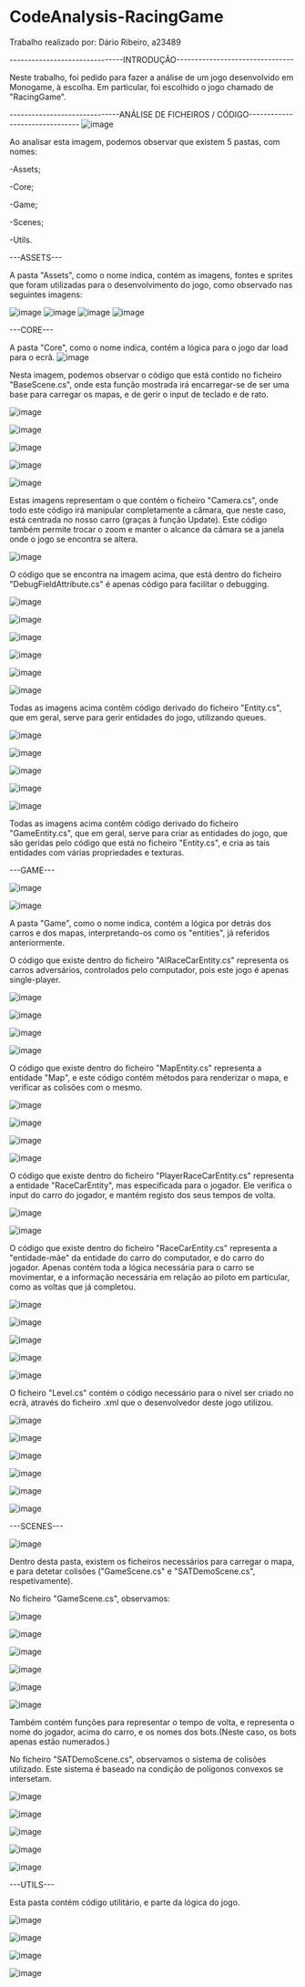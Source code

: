 # CodeAnalysis-RacingGame
Trabalho realizado por: Dário Ribeiro, a23489

-------------------------------INTRODUÇÃO--------------------------------


Neste trabalho, foi pedido para fazer a análise de um jogo desenvolvido em Monogame, à escolha.
Em particular, foi escolhido o jogo chamado de "RacingGame".

------------------------------ANÁLISE DE FICHEIROS / CÓDIGO-------------------------------
![image](https://user-images.githubusercontent.com/106490681/235947349-f00b37b7-fbdd-473c-a117-c4bea1fb5763.png)

Ao analisar esta imagem, podemos observar que existem 5 pastas, com nomes:

-Assets;

-Core;

-Game;

-Scenes;

-Utils.

---ASSETS---

A pasta "Assets", como o nome indica, contém as imagens, fontes e sprites que foram utilizadas para o desenvolvimento do jogo, como observado nas seguintes imagens:

![image](https://user-images.githubusercontent.com/106490681/235949899-0e22576f-b4a4-4e03-a495-d6b00a90fe7c.png)
![image](https://user-images.githubusercontent.com/106490681/235950044-e03e2c86-d2de-4a12-8d57-c68e29de33f1.png)
![image](https://user-images.githubusercontent.com/106490681/235950102-04904553-c704-4d5a-bde5-d068f4a90c57.png)
![image](https://user-images.githubusercontent.com/106490681/235950140-70fe6c9c-354f-47ee-bb95-61db424d6d07.png)

---CORE---

A pasta "Core", como o nome indica, contém a lógica para o jogo dar load para o ecrã.
![image](https://user-images.githubusercontent.com/106490681/235955650-2ecf0555-7b31-428a-96f3-30b52eb8b6a7.png)

Nesta imagem, podemos observar o código que está contido no ficheiro "BaseScene.cs", onde esta função mostrada irá encarregar-se de ser uma base para carregar os mapas, e de gerir o input de teclado e de rato.


![image](https://user-images.githubusercontent.com/106490681/235958351-45765e13-536c-4c4d-b8d8-114987ebdcc8.png)

![image](https://user-images.githubusercontent.com/106490681/235958418-7be98076-acb0-4b6d-946e-9efc7cbc22d2.png)

![image](https://user-images.githubusercontent.com/106490681/235958449-56e1a2d5-eccc-4630-b606-11fa0207be77.png)

![image](https://user-images.githubusercontent.com/106490681/235958495-097e9938-e063-41b8-a154-8c54e1657321.png)

![image](https://user-images.githubusercontent.com/106490681/235958521-5f489ed7-383b-4c10-9821-7c91f9a737eb.png)

Estas imagens representam o que contém o ficheiro "Camera.cs", onde todo este código irá manipular completamente a câmara, que neste caso, está centrada no nosso carro (graças à função Update). Este código também permite trocar o zoom e manter o alcance da câmara se a janela onde o jogo se encontra se altera.

![image](https://user-images.githubusercontent.com/106490681/235961268-202dc23e-4e0d-4c51-9e94-835690c325fd.png)

O código que se encontra na imagem acima, que está dentro do ficheiro "DebugFieldAttribute.cs" é apenas código para facilitar o debugging.

![image](https://user-images.githubusercontent.com/106490681/235961972-be28563c-dbc3-43b1-bf27-a1762d2c9d04.png)

![image](https://user-images.githubusercontent.com/106490681/235962028-77b603ac-299b-436b-b940-9016d50f7cfa.png)

![image](https://user-images.githubusercontent.com/106490681/235962079-58e48212-2224-4819-ad25-25b40f10c147.png)

![image](https://user-images.githubusercontent.com/106490681/235962130-b1c5b1f2-e2d6-48ce-b11b-72d4260bcdaf.png)

![image](https://user-images.githubusercontent.com/106490681/235962204-c09d26db-12e7-4cb7-9f47-2c4e1dbdb460.png)

![image](https://user-images.githubusercontent.com/106490681/235962222-e58b4bc3-ec81-4371-85a7-0bb07704843f.png)

Todas as imagens acima contêm código derivado do ficheiro "Entity.cs", que em geral, serve para gerir entidades do jogo, utilizando queues.

![image](https://user-images.githubusercontent.com/106490681/235963248-ba4072cf-ef66-42d3-8014-0589cb01a6a4.png)

![image](https://user-images.githubusercontent.com/106490681/235963320-969320d6-bc04-4edc-888c-8999b00bdb40.png)

![image](https://user-images.githubusercontent.com/106490681/235963374-b734f716-5d3b-4be1-8fd6-665e03668cae.png)

![image](https://user-images.githubusercontent.com/106490681/235963415-5f7dd55f-3401-4b8d-a698-98c343c9b481.png)

![image](https://user-images.githubusercontent.com/106490681/235963458-46b5dc3e-2c95-4390-93fc-fe339471eb8a.png)

Todas as imagens acima contêm código derivado do ficheiro "GameEntity.cs", que em geral, serve para criar as entidades do jogo, que são geridas pelo código que está no ficheiro "Entity.cs", e cria as tais entidades com várias propriedades e texturas.

---GAME---

![image](https://user-images.githubusercontent.com/106490681/235976194-8e75f272-4227-42eb-b427-8e956a961b89.png)

![image](https://user-images.githubusercontent.com/106490681/235976238-ca27a5e3-5eaa-4703-ae79-32f4f7a063b0.png)

A pasta "Game", como o nome indica, contém a lógica por detrás dos carros e dos mapas, interpretando-os como os "entities", já referidos anteriormente.

O código que existe dentro do ficheiro "AIRaceCarEntity.cs" representa os carros adversários, controlados pelo computador, pois este jogo é apenas single-player.

![image](https://user-images.githubusercontent.com/106490681/235977875-266bc277-806d-4721-a1d8-26211a446678.png)

![image](https://user-images.githubusercontent.com/106490681/235977920-4cbedf44-e11d-49cf-bc4c-e9a928714c6f.png)

![image](https://user-images.githubusercontent.com/106490681/235978583-db6299b1-9733-499e-bb55-b6c7252f0cc8.png)

![image](https://user-images.githubusercontent.com/106490681/235978617-c335fdab-d70d-4acc-a750-8243f430c57f.png)


O código que existe dentro do ficheiro "MapEntity.cs" representa a entidade "Map", e este código contém métodos para renderizar o mapa, e verificar as colisões com o mesmo.

![image](https://user-images.githubusercontent.com/106490681/235978756-9062aced-8a4b-480a-b5bf-3cb0a169a8f3.png)

![image](https://user-images.githubusercontent.com/106490681/235978848-540fcf21-5abf-4b68-8918-aa739402d753.png)

![image](https://user-images.githubusercontent.com/106490681/235978918-c5b99172-2d6c-4f11-8ba4-9d5d7a6d3fa3.png)

![image](https://user-images.githubusercontent.com/106490681/235978950-3a92ef02-e6b7-40bb-a1de-8f430a91d512.png)


O código que existe dentro do ficheiro "PlayerRaceCarEntity.cs" representa a entidade "RaceCarEntity", mas especificada para o jogador. 
Ele verifica o input do carro do jogador, e mantém registo dos seus tempos de volta.

![image](https://user-images.githubusercontent.com/106490681/235980096-66e55b6a-1f24-45b0-945c-9a689a0e46ee.png)

![image](https://user-images.githubusercontent.com/106490681/235980129-1e80cc70-c8ed-46ad-b1f0-de76a6e80bce.png)

O código que existe dentro do ficheiro "RaceCarEntity.cs" representa a "entidade-mãe" da entidade do carro do computador, e do carro do jogador. Apenas contém toda a lógica necessária para o carro se movimentar, e a informação necessária em relação ao piloto em particular, como as voltas que já completou.

![image](https://user-images.githubusercontent.com/106490681/235980979-d2e95ceb-b3cf-4ec2-b378-1a00a61535d9.png)

![image](https://user-images.githubusercontent.com/106490681/235981018-e3ac491c-257e-43c0-b763-49681c0b805c.png)

![image](https://user-images.githubusercontent.com/106490681/235981042-b8af304d-118c-40f8-99ba-a09493b1edf4.png)

![image](https://user-images.githubusercontent.com/106490681/235981065-fd2af8a5-9497-4379-ab25-ef2e50c05943.png)

![image](https://user-images.githubusercontent.com/106490681/235981128-9371f63a-717a-41e7-9b6f-5a1e200e3914.png)



O ficheiro "Level.cs" contém o código necessário para o nível ser criado no ecrã, através do ficheiro .xml que o desenvolvedor deste jogo utilizou.

![image](https://user-images.githubusercontent.com/106490681/235983018-c72f9fcc-0313-4345-89c6-fedd8fbe8eb8.png)

![image](https://user-images.githubusercontent.com/106490681/235983056-78dc4827-76fa-4698-b650-7269868bbd80.png)

![image](https://user-images.githubusercontent.com/106490681/235983084-b3373dbc-b732-4812-b127-e2f779ddcebb.png)

![image](https://user-images.githubusercontent.com/106490681/235983151-6de8234b-e7c9-4457-b307-7490abf5aea1.png)

![image](https://user-images.githubusercontent.com/106490681/235983183-958262d5-0013-4002-9282-0f2eacb89803.png)

![image](https://user-images.githubusercontent.com/106490681/235983200-92dd3689-5ee3-407b-a6c0-d0cb1a3de1c4.png)

---SCENES---

![image](https://user-images.githubusercontent.com/106490681/235985705-495f1666-b752-4088-8d60-ae947e599e52.png)

Dentro desta pasta, existem os ficheiros necessários para carregar o mapa, e para detetar colisões ("GameScene.cs" e "SATDemoScene.cs", respetivamente).

No ficheiro "GameScene.cs", observamos:

![image](https://user-images.githubusercontent.com/106490681/235983975-4cf4c9ee-e22a-4d82-b31d-c13916926895.png)

![image](https://user-images.githubusercontent.com/106490681/235984040-2eca956f-7839-45e8-832e-01b8870d8854.png)

![image](https://user-images.githubusercontent.com/106490681/235984160-a939d36b-8ed3-46f8-8cf0-25f6b6baa663.png)

![image](https://user-images.githubusercontent.com/106490681/235984194-ecb263c9-35e1-460c-83c7-1c81aff5d5e4.png)

![image](https://user-images.githubusercontent.com/106490681/235984249-1778e827-ef0c-40f4-a616-f916c1a6acf7.png)

![image](https://user-images.githubusercontent.com/106490681/235984291-6326e4ef-3d0f-4b10-8b71-0a82648f5e7a.png)

Também contém funções para representar o tempo de volta, e representa o nome do jogador, acima do carro, e os nomes dos bots.(Neste caso, os bots apenas estão numerados.)

No ficheiro "SATDemoScene.cs", observamos o sistema de colisões utilizado.
Este sistema é baseado na condição de polígonos convexos se intersetam.

![image](https://user-images.githubusercontent.com/106490681/235984663-c6f28bc2-20c3-4725-b913-0695ee2772b8.png)

![image](https://user-images.githubusercontent.com/106490681/235984686-5fdf6d21-d0dc-41f8-a83d-880758b9a58c.png)

![image](https://user-images.githubusercontent.com/106490681/235984717-e71d154f-3b94-43aa-a416-3deec3bb0650.png)

![image](https://user-images.githubusercontent.com/106490681/235984742-455ac398-86a7-48a5-8eae-fb520ff7a67b.png)

![image](https://user-images.githubusercontent.com/106490681/235984769-e76cf544-9b7d-4b3b-a4e7-9b799c903fb7.png)

---UTILS---

Esta pasta contém código utilitário, e parte da lógica do jogo.

![image](https://user-images.githubusercontent.com/106490681/235985613-8663ce4a-1b2a-4719-b6f8-6bcb639dd9ae.png)

![image](https://user-images.githubusercontent.com/106490681/235986098-bdd407a8-292d-4fe6-b808-71d34e092d3c.png)

![image](https://user-images.githubusercontent.com/106490681/235986221-4f323bd9-9154-4a5a-b874-75315477717d.png)

![image](https://user-images.githubusercontent.com/106490681/235986277-b7cef82b-ae8c-41ef-88dc-7572e432c782.png)




